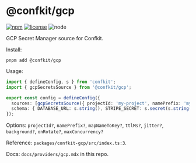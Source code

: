 # @confkit/gcp

[![npm](https://img.shields.io/npm/v/%40confkit%2Fgcp)](https://www.npmjs.com/package/@confkit/gcp) [![license](https://img.shields.io/badge/license-MIT-blue)](https://github.com/alexdotpink/confkit/blob/main/LICENSE) ![node](https://img.shields.io/badge/node-%3E%3D18-brightgreen)

GCP Secret Manager source for Confkit.

Install:

```
pnpm add @confkit/gcp
```

Usage:

```ts
import { defineConfig, s } from 'confkit';
import { gcpSecretsSource } from '@confkit/gcp';

export const config = defineConfig({
  sources: [gcpSecretsSource({ projectId: 'my-project', namePrefix: 'myapp_' })],
  schema: { DATABASE_URL: s.string(), STRIPE_SECRET: s.secret(s.string()) },
});
```

Options: `projectId?`, `namePrefix?`, `mapNameToKey?`, `ttlMs?`, `jitter?`, `background?`, `onRotate?`, `maxConcurrency?`

Reference: `packages/confkit-gcp/src/index.ts:3`.

Docs: `docs/providers/gcp.mdx` in this repo.
